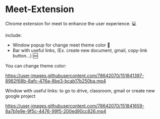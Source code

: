 # Meet-Extension
Chrome extension for meet to enhance the user experience. 💻

include:
- Window popup for change meet theme color 🎨
- Bar with useful links, (Ex. create new document, gmail, copy-link button...) 🆕


You can change theme color: 

https://user-images.githubusercontent.com/78642070/151841397-8982f68b-8afc-476a-8be3-bcab17b250ba.mp4

Window with useful links:
to go to drive, classroom, gmail or create new google project

https://user-images.githubusercontent.com/78642070/151841659-8a7b1e9e-9f5c-4476-99f5-200ed90cc826.mp4

